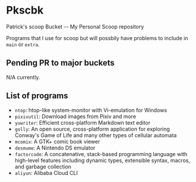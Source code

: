 # Pkscbk

Patrick's scoop Bucket -- My Personal Scoop repository

Programs that I use for scoop but will possbily have problems to include in `main` or `extra`.

## Pending PR to major buckets

N/A currently.

## List of programs

- `ntop`: htop-like system-monitor with Vi-emulation for Windows
- `pixivutil`: Download images from Pixiv and more
- `yuwriter`: Efficient cross-platform Markdown text editor
- `golly`: An open source, cross-platform application for exploring Conway's Game of Life and many other types of cellular automata
- `mcomix`: A GTK+ comic book viewer
- `desmume`: A Nintendo DS emulator
- `factorcode`: A concatenative, stack-based programming language with high-level features including dynamic types, extensible syntax, macros, and garbage collection
- `aliyun`: Alibaba Cloud CLI